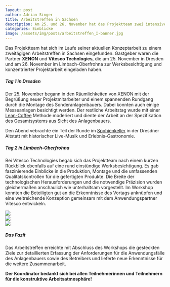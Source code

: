 ```yaml
---
layout: post
author: Adrian Singer
title: Arbeitstreffen in Sachsen
description: Am 25. und 26. November hat das Projektteam zwei intensive Arbeitstreffen absolviert.
categories: Einblicke
image: /assets/img/posts/arbeitstreffen_I-banner.jpg
---
```


Das Projektteam hat sich im Laufe seiner aktuellen Konzeptarbeit zu einem zweitägigen Arbeitstreffen in Sachsen eingefunden.
Gastgeber waren die Partner **XENON** und **Vitesco Technlogies**, die am 25. November in Dresden und am 26. November im Limbach-Oberfrohna zur Werksbesichtigung und konzentrierter Projektarbeit eingeladen haben.

##### Tag 1 in Dresden 
Der 25. November begann in den Räumlichkeiten von XENON mit der Begrüßung neuer Projektmitarbeiter und einem spannenden Rundgang durch die Montage des Sonderanlagenbauers. Dabei konnten auch einige Messeanlagen besichtigt werden. Der restliche Arbeitstag wurde mit einer [Lean-Coffee](https://leancoffee.org/) Methode moderiert und diente der Arbeit an der Spezifikation des Gesamtsystems aus Sicht des Anlagenbauers.

Den Abend vebrachte ein Teil der Runde im [Spohienkeller](https://sophienkeller-dresden.de/) in der Dresdner Altstatt mit historischer Live-Musik und Erlebnis-Gastronomie. 

##### Tag 2 in Limbach-Oberfrohna 
Bei Vitesco Technologies begab sich das Projektteam nach einem kurzen Rückblick ebenfalls auf eine rund einstündige Werksbesichtigung. Es gab faszinierende Einblicke in die Produktion, Montage und die umfassenden Qualitätskontrollen für die gefertigten Produkte. Die Breite der technologischen Herausforderungen und die notwendige Präzision wurden gleichermaßen anschaulich wie unterhaltsam vorgestellt. Im Workshop konnten die Beteiligten gut an die Erkenntnisse des Vortags anknüpfen und eine weitreichende Konzeption gemeinsam mit dem Anwendungspartner Vitesco entwickeln. 

<div class="container">
<div class="carousel carousel-slider center">
    <div class="carousel-item" href="#one!">
        <img src="{{ "/assets/img/posts/arbeitstreffen_I-1.jpg" | relative_url }}">
    </div>
    <div class="carousel-item" href="#two!">
        <img src="{{ "/assets/img/posts/arbeitstreffen_I-2.jpg" | relative_url }}">
    </div>
    <div class="carousel-item" href="#three!">
        <img src="{{ "/assets/img/posts/arbeitstreffen_I-3.jpg" | relative_url }}">
    </div>
</div>
</div>

##### Das Fazit 
Das Arbeitstreffen erreichte mit Abschluss des Workshops die gesteckten Ziele zur detaillierten Erfassung der Anforderungen für die Anwendungsfälle des Anlagenbauers sowie des Betreibers und lieferte neue Erkenntnisse für die weitere Zusammenarbeit.

**Der Koordinator bedankt sich bei allen Teilnehmerinnen und Teilnehmern für die konstruktive Arbeitsatmosphäre! <i class="mdi mdi-emoticon-outline" style="font-size: inherit"></i>**